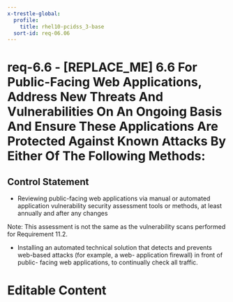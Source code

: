 ```yaml
---
x-trestle-global:
  profile:
    title: rhel10-pcidss_3-base
  sort-id: req-06.06
---
```


# req-6.6 - \[REPLACE_ME\] 6.6 For Public-Facing Web Applications, Address New Threats And Vulnerabilities On An Ongoing Basis And Ensure These Applications Are Protected Against Known Attacks By Either Of The Following Methods:

## Control Statement

* Reviewing public-facing web applications via manual or automated
application vulnerability security assessment tools or methods, at least annually
and after any changes

Note: This assessment is not the same as the vulnerability
scans performed for Requirement 11.2.

* Installing an automated technical solution that detects and prevents
web-based attacks (for example, a web- application firewall) in
front of public- facing web applications, to continually check all traffic.

# Editable Content

<!-- Make additions and edits below -->
<!-- The above represents the contents of the control as received by the profile, prior to additions. -->
<!-- If the profile makes additions to the control, they will appear below. -->
<!-- The above markdown may not be edited but you may edit the content below, and/or introduce new additions to be made by the profile. -->
<!-- If there is a yaml header at the top, parameter values may be edited. Use --set-parameters to incorporate the changes during assembly. -->
<!-- The content here will then replace what is in the profile for this control, after running profile-assemble. -->
<!-- The current profile has no added parts for this control, but you may add new ones here. -->
<!-- Each addition must have a heading either of the form ## Control my_addition_name -->
<!-- or ## Part a. (where the a. refers to one of the control statement labels.) -->
<!-- "## Control" parts are new parts added after the statement part. -->
<!-- "## Part" parts are new parts added into the top-level statement part with that label. -->
<!-- Subparts may be added with nested hash levels of the form ### My Subpart Name -->
<!-- underneath the parent ## Control or ## Part being added -->
<!-- See https://oscal-compass.github.io/compliance-trestle/tutorials/ssp_profile_catalog_authoring/ssp_profile_catalog_authoring for guidance. -->
